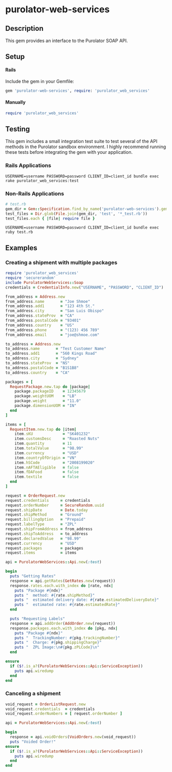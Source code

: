 # purolator-web-services
## Description
This gem provides an interface to the Purolator SOAP API.

## Setup
#### Rails
Include the gem in your Gemfile:

```ruby
gem 'purolator-web-services', require: 'purolator_web_services'
```
#### Manually

```ruby
require 'purolator_web_services'
```

## Testing
This gem includes a small integration test suite to test several of the API methods in the Purolator sandbox environment. I highly recommend running these tests before integrating the gem with your application.

### Rails Applications

    USERNAME=username PASSWORD=password CLIENT_ID=client_id bundle exec rake purolator_web_services:test

### Non-Rails Applications


```ruby
# test.rb
gem_dir = Gem::Specification.find_by_name('purolator-web-services').gem_dir
test_files = Dir.glob(File.join(gem_dir, 'test', '*_test.rb'))
test_files.each { |file| require file }
```

    USERNAME=username PASSWORD=password CLIENT_ID=client_id bundle exec ruby test.rb

## Examples
### Creating a shipment with multiple packages

```ruby
require 'purolator_web_services'
require 'securerandom'
include PurolatorWebServices::Soap
credentials = CredentialInfo.new("USERNAME", "PASSWORD", "CLIENT_ID")

from_address = Address.new
from_address.name       = "Joe Shmoe"
from_address.add1       = "123 4th St."
from_address.city       = "San Luis Obispo"
from_address.stateProv  = "CA"
from_address.postalCode = "93401"
from_address.country    = "US"
from_address.phone      = "(123) 456 789"
from_address.email      = "joe@shmoe.com"

to_address = Address.new
to_address.name       = "Test Customer Name"
to_address.add1       = "560 Kings Road"
to_address.city       = "Sydney"
to_address.stateProv  = "NS"
to_address.postalCode = "B1S1B8"
to_address.country    = "CA"

packages = [
  RequestPackage.new.tap do |package|
    package.packageID    = 12345679
    package.weightUOM    = "LB"
    package.weight       = "11.0"
    package.dimensionUOM = "IN"
  end
]

items = [
  RequestItem.new.tap do |item|
    item.sKU             = "SK401232"
    item.customsDesc     = "Roasted Nuts"
    item.quantity        = 11
    item.totalValue      = "98.99"
    item.currency        = "USD"
    item.countryOfOrigin = "VN"
    item.hSCode          = "2008199020"
    item.nAFTAEligible   = false
    item.fDAFood         = false
    item.textile         = false
  end
]

request = OrderRequest.new
request.credentials     = credentials
request.orderNumber     = SecureRandom.uuid
request.shipDate        = Date.today
request.shipMethod      = "Ground"
request.billingOption   = "Prepaid"
request.labelType       = "ZPL"
request.shipFromAddress = from_address
request.shipToAddress   = to_address
request.declaredValue   = "98.99"
request.currency        = "USD"
request.packages        = packages
request.items           = items

api = PurolatorWebServices::Api.new(:test)

begin
  puts "Getting Rates"
  response = api.getRates(GetRates.new(request))
  response.rates.each.with_index do |rate, ndx|
    puts "Package #{ndx}"
    puts "  method: #{rate.shipMethod}"
    puts "  estimated delivery date: #{rate.estimatedDeliveryDate}"
    puts "  estimated rate: #{rate.estimatedRate}"
  end

  puts "Requesting Labels"
  response = api.addOrder(AddOrder.new(request))
  response.packages.each.with_index do |pkg, ndx|
    puts "Package #{ndx}"
    puts "  TrackingNumber: #{pkg.trackingNumber}"
    puts "  Charge: #{pkg.shippingCharge}"
    puts "  ZPL Image:\n#{pkg.zPLCode}\n"
  end

ensure
  if ($!.is_a?(PurolatorWebServices::Api::ServiceException))
    puts api.wiredump
  end
end
```

### Canceling a shipment

```ruby
void_request = OrderListRequest.new
void_request.credentials  = credentials
void_request.orderNumbers = [ request.orderNumber ]

api = PurolatorWebServices::Api.new(:test)

begin
  response = api.voidOrders(VoidOrders.new(void_request))
  puts "Voided Order!"
ensure
  if ($!.is_a?(PurolatorWebServices::Api::ServiceException))
    puts api.wiredump
  end
end
```